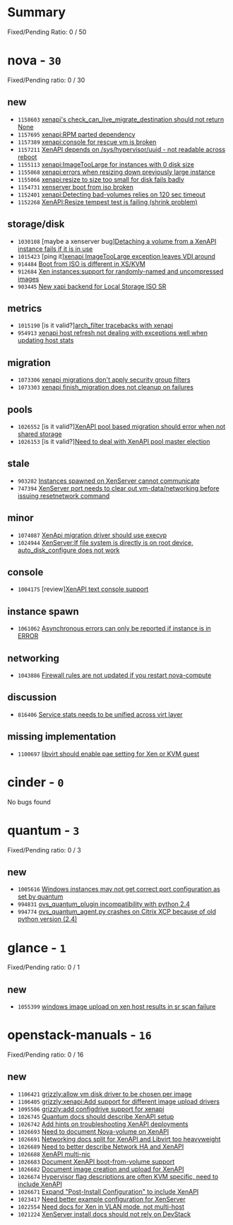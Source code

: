 # Summary

Fixed/Pending Ratio: 0 / 50

# nova  - `30`

Fixed/Pending ratio: 0 / 30

## new

 * `1158603` [xenapi's check_can_live_migrate_destination should not return None](https://bugs.launchpad.net/nova/+bug/1158603)
 * `1157695` [xenapi:RPM parted dependency](https://bugs.launchpad.net/nova/+bug/1157695)
 * `1157389` [xenapi:console for rescue vm is broken](https://bugs.launchpad.net/nova/+bug/1157389)
 * `1157211` [XenAPI depends on /sys/hypervisor/uuid - not readable across reboot](https://bugs.launchpad.net/nova/+bug/1157211)
 * `1155113` [xenapi:ImageTooLarge for instances with 0 disk size](https://bugs.launchpad.net/nova/+bug/1155113)
 * `1155068` [xenapi:errors when resizing down previously large instance](https://bugs.launchpad.net/nova/+bug/1155068)
 * `1155066` [xenapi:resize to size too small for disk fails badly](https://bugs.launchpad.net/nova/+bug/1155066)
 * `1154731` [xenserver boot from iso broken](https://bugs.launchpad.net/nova/+bug/1154731)
 * `1152401` [xenapi:Detecting bad-volumes relies on 120 sec timeout](https://bugs.launchpad.net/nova/+bug/1152401)
 * `1152268` [XenAPI:Resize tempest test is failing (shrink problem)](https://bugs.launchpad.net/nova/+bug/1152268)

## storage/disk

 * `1030108` [maybe a xenserver bug][Detaching a volume from a XenAPI instance fails if it is in use](https://bugs.launchpad.net/nova/+bug/1030108)
 * `1015423` [ping it][xenapi ImageTooLarge exception leaves VDI around](https://bugs.launchpad.net/nova/+bug/1015423)
 * `914484` [Boot from ISO is different in XS/KVM](https://bugs.launchpad.net/nova/+bug/914484)
 * `912684` [Xen instances:support for randomly-named and uncompressed images](https://bugs.launchpad.net/nova/+bug/912684)
 * `903445` [New xapi backend for Local Storage ISO SR](https://bugs.launchpad.net/nova/+bug/903445)

## metrics

 * `1015190` [is it valid?][arch_filter tracebacks with xenapi](https://bugs.launchpad.net/nova/+bug/1015190)
 * `954913` [xenapi host refresh not dealing with exceptions well when updating host stats](https://bugs.launchpad.net/nova/+bug/954913)

## migration

 * `1073306` [xenapi migrations don't apply security group filters](https://bugs.launchpad.net/nova/+bug/1073306)
 * `1073303` [xenapi finish_migration does not cleanup on failures](https://bugs.launchpad.net/nova/+bug/1073303)

## pools

 * `1026552` [is it valid?][XenAPI pool based migration should error when not shared storage](https://bugs.launchpad.net/nova/+bug/1026552)
 * `1026153` [is it valid?][Need to deal with XenAPI pool master election](https://bugs.launchpad.net/nova/+bug/1026153)

## stale

 * `903282` [Instances spawned on XenServer cannot communicate](https://bugs.launchpad.net/nova/+bug/903282)
 * `747394` [XenServer port needs to clear out vm-data/networking before issuing resetnetwork command](https://bugs.launchpad.net/nova/+bug/747394)

## minor

 * `1074087` [XenApi migration driver should use execvp](https://bugs.launchpad.net/nova/+bug/1074087)
 * `1024944` [XenServer:If file system is directly is on root device, auto_disk_configure does not work](https://bugs.launchpad.net/nova/+bug/1024944)

## console

 * `1004175` [review][XenAPI text console support](https://bugs.launchpad.net/nova/+bug/1004175)

## instance spawn

 * `1061062` [Asynchronous errors can only be reported if instance is in ERROR](https://bugs.launchpad.net/nova/+bug/1061062)

## networking

 * `1043886` [Firewall rules are not updated if you restart nova-compute](https://bugs.launchpad.net/nova/+bug/1043886)

## discussion

 * `816406` [Service stats needs to be unified across virt layer](https://bugs.launchpad.net/nova/+bug/816406)

## missing implementation

 * `1100697` [libvirt should enable pae setting for Xen or KVM guest](https://bugs.launchpad.net/nova/+bug/1100697)

# cinder  - `0`

No bugs found

# quantum  - `3`

Fixed/Pending ratio: 0 / 3

## new

 * `1005616` [Windows instances may not get correct port configuration as set by quantum](https://bugs.launchpad.net/quantum/+bug/1005616)
 * `994831` [ovs_quantum_plugin incompatibility with python 2.4](https://bugs.launchpad.net/quantum/+bug/994831)
 * `994774` [ovs_quantum_agent.py crashes on Citrix XCP because of old python version (2.4)](https://bugs.launchpad.net/quantum/+bug/994774)

# glance  - `1`

Fixed/Pending ratio: 0 / 1

## new

 * `1055399` [windows image upload on xen host results in sr scan failure](https://bugs.launchpad.net/glance/+bug/1055399)

# openstack-manuals  - `16`

Fixed/Pending ratio: 0 / 16

## new

 * `1106421` [grizzly:allow vm disk driver to be chosen per image](https://bugs.launchpad.net/openstack-manuals/+bug/1106421)
 * `1106405` [grizzly:xenapi:Add support for different image upload drivers](https://bugs.launchpad.net/openstack-manuals/+bug/1106405)
 * `1095506` [grizzly:add configdrive support for xenapi](https://bugs.launchpad.net/openstack-manuals/+bug/1095506)
 * `1026745` [Quantum docs should describe XenAPI setup](https://bugs.launchpad.net/openstack-manuals/+bug/1026745)
 * `1026742` [Add hints on troubleshooting XenAPI deployments](https://bugs.launchpad.net/openstack-manuals/+bug/1026742)
 * `1026693` [Need to document Nova-volume on XenAPI](https://bugs.launchpad.net/openstack-manuals/+bug/1026693)
 * `1026691` [Networking docs split for XenAPI and Libvirt too heavyweight](https://bugs.launchpad.net/openstack-manuals/+bug/1026691)
 * `1026689` [Need to better describe Network HA and XenAPI](https://bugs.launchpad.net/openstack-manuals/+bug/1026689)
 * `1026688` [XenAPI multi-nic](https://bugs.launchpad.net/openstack-manuals/+bug/1026688)
 * `1026683` [Document XenAPI boot-from-volume support](https://bugs.launchpad.net/openstack-manuals/+bug/1026683)
 * `1026682` [Document image creation and upload for XenAPI](https://bugs.launchpad.net/openstack-manuals/+bug/1026682)
 * `1026674` [Hypervisor flag descriptions are often KVM specific, need to include XenAPI](https://bugs.launchpad.net/openstack-manuals/+bug/1026674)
 * `1026671` [Expand "Post-Install Configuration" to include XenAPI](https://bugs.launchpad.net/openstack-manuals/+bug/1026671)
 * `1023417` [Need better example configuration for XenServer](https://bugs.launchpad.net/openstack-manuals/+bug/1023417)
 * `1022554` [Need docs for Xen in VLAN mode, not multi-host](https://bugs.launchpad.net/openstack-manuals/+bug/1022554)
 * `1021224` [XenServer install docs should not rely on DevStack](https://bugs.launchpad.net/openstack-manuals/+bug/1021224)

